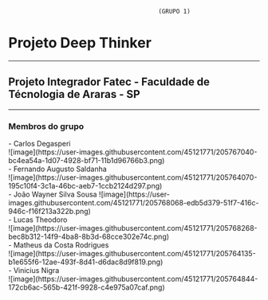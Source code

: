                                               (GRUPO 1)

<h1>Projeto Deep Thinker</h1>
<hr>
<h2>Projeto Integrador Fatec - Faculdade de Técnologia de Araras - SP</h2>
<hr>
<h3>Membros do grupo</h3>

<div style ="display: flex">
- Carlos Degasperi <BR>
![image](https://user-images.githubusercontent.com/45121771/205767040-bc4ea54a-1d07-4928-bf71-11b1d96766b3.png)<br>
- Fernando Augusto Saldanha <br>
![image](https://user-images.githubusercontent.com/45121771/205764070-195c10f4-3c1a-46bc-aeb7-1ccb2124d297.png) <br>
- João Wayner Silva Sousa  
![image](https://user-images.githubusercontent.com/45121771/205768068-edb5d379-51f7-416c-946c-f16f213a322b.png) <br>
- Lucas Theodoro <br>
  ![image](https://user-images.githubusercontent.com/45121771/205768268-bec8b312-14f9-4ba8-8b3d-68cce302e74c.png) <br>
- Matheus da Costa Rodrigues <br>
![image](https://user-images.githubusercontent.com/45121771/205764135-b1e655f6-12ae-493f-8d41-d6dac8d9f819.png) <br>
- Vinicius Nigra <br>
![image](https://user-images.githubusercontent.com/45121771/205764844-172cb6ac-565b-421f-9928-c4e975a07caf.png) <br>
</div>
